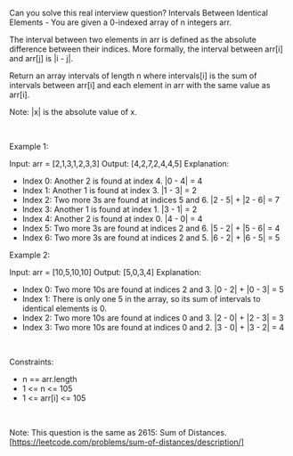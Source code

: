 Can you solve this real interview question? Intervals Between Identical Elements - You are given a 0-indexed array of n integers arr.

The interval between two elements in arr is defined as the absolute difference between their indices. More formally, the interval between arr[i] and arr[j] is |i - j|.

Return an array intervals of length n where intervals[i] is the sum of intervals between arr[i] and each element in arr with the same value as arr[i].

Note: |x| is the absolute value of x.

 

Example 1:


Input: arr = [2,1,3,1,2,3,3]
Output: [4,2,7,2,4,4,5]
Explanation:
- Index 0: Another 2 is found at index 4. |0 - 4| = 4
- Index 1: Another 1 is found at index 3. |1 - 3| = 2
- Index 2: Two more 3s are found at indices 5 and 6. |2 - 5| + |2 - 6| = 7
- Index 3: Another 1 is found at index 1. |3 - 1| = 2
- Index 4: Another 2 is found at index 0. |4 - 0| = 4
- Index 5: Two more 3s are found at indices 2 and 6. |5 - 2| + |5 - 6| = 4
- Index 6: Two more 3s are found at indices 2 and 5. |6 - 2| + |6 - 5| = 5


Example 2:


Input: arr = [10,5,10,10]
Output: [5,0,3,4]
Explanation:
- Index 0: Two more 10s are found at indices 2 and 3. |0 - 2| + |0 - 3| = 5
- Index 1: There is only one 5 in the array, so its sum of intervals to identical elements is 0.
- Index 2: Two more 10s are found at indices 0 and 3. |2 - 0| + |2 - 3| = 3
- Index 3: Two more 10s are found at indices 0 and 2. |3 - 0| + |3 - 2| = 4


 

Constraints:

 * n == arr.length
 * 1 <= n <= 105
 * 1 <= arr[i] <= 105

 

Note: This question is the same as 2615: Sum of Distances. [https://leetcode.com/problems/sum-of-distances/description/]